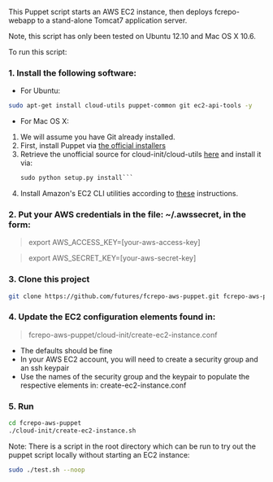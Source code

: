 This Puppet script starts an AWS EC2 instance, then deploys fcrepo-webapp to a stand-alone Tomcat7 application server.

Note, this script has only been tested on Ubuntu 12.10 and Mac OS X 10.6.

To run this script:

### 1. Install the following software:
* For Ubuntu:
```bash
sudo apt-get install cloud-utils puppet-common git ec2-api-tools -y
```
* For Mac OS X:
 1. We will assume you have Git already installed.
 2. First, install Puppet via [the official installers](http://docs.puppetlabs.com/guides/installation.html#mac-os-x)
 3. Retrieve the unofficial source for cloud-init/cloud-utils [here](https://github.com/lovelysystems/cloud-init)
			and install it via:
    ```python setup.py build; 
    sudo python setup.py install```
 4. Install Amazon's EC2 CLI utilities according to [these](http://www.robertsosinski.com/2008/01/26/starting-amazon-ec2-with-mac-os-x/) instructions.

### 2. Put your AWS credentials in the file: ~/.awssecret, in the form:
> export AWS_ACCESS_KEY=[your-aws-access-key]

> export AWS_SECRET_KEY=[your-aws-secret-key]

### 3. Clone this project
```bash
git clone https://github.com/futures/fcrepo-aws-puppet.git fcrepo-aws-puppet
```

### 4. Update the EC2 configuration elements found in:
> fcrepo-aws-puppet/cloud-init/create-ec2-instance.conf

* The defaults should be fine
* In your AWS EC2 account, you will need to create a security group and an ssh keypair
* Use the names of the security group and the keypair to populate the respective elements in: create-ec2-instance.conf

### 5. Run
```bash
cd fcrepo-aws-puppet
./cloud-init/create-ec2-instance.sh
```

Note: There is a script in the root directory which can be run to try out the puppet script locally without starting an EC2 instance:
```bash
sudo ./test.sh --noop
```

